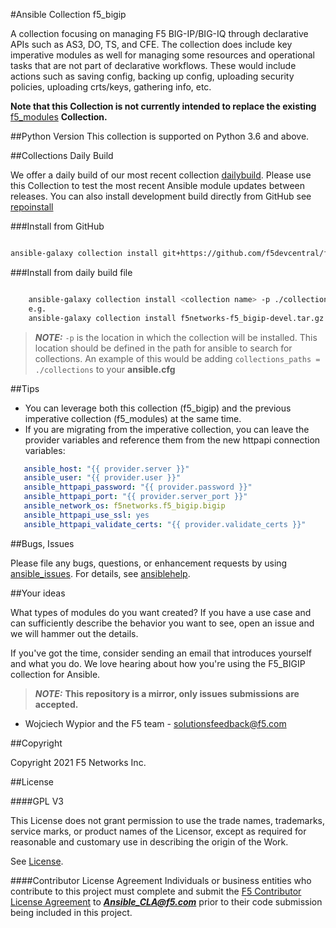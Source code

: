 #Ansible Collection f5_bigip

A collection focusing on managing F5 BIG-IP/BIG-IQ through declarative APIs such as AS3, DO, TS, and CFE. 
The collection does include key imperative modules as well for managing some resources and operational tasks 
that are not part of declarative workflows. These would include actions such as saving config, backing up config, 
uploading security policies, uploading crts/keys, gathering info, etc.

**Note that this Collection is not currently intended to replace the existing** [f5_modules] **Collection.**

##Python Version
This collection is supported on Python 3.6 and above.

##Collections Daily Build


We offer a daily build of our most recent collection [dailybuild]. Please use this Collection to test the most
recent Ansible module updates between releases. You can also install development build directly from GitHub see [repoinstall]

###Install from GitHub
```bash

ansible-galaxy collection install git+https://github.com/f5devcentral/f5-ansible-bigip.git#ansible_collections/f5networks/f5_bigip
```

###Install from daily build file
```bash

    ansible-galaxy collection install <collection name> -p ./collections
    e.g.
    ansible-galaxy collection install f5networks-f5_bigip-devel.tar.gz -p ./collections
```

> **_NOTE:_**  `-p` is the location in which the collection will be installed. This location should be defined in the path for
    ansible to search for collections. An example of this would be adding ``collections_paths = ./collections``
    to your **ansible.cfg**
    
##Tips

* You can leverage both this collection (f5_bigip) and the previous imperative collection (f5_modules) at the same time.
* If you are migrating from the imperative collection, you can leave the provider variables and reference them from 
  the new httpapi connection variables:

```yaml
   ansible_host: "{{ provider.server }}"
   ansible_user: "{{ provider.user }}"
   ansible_httpapi_password: "{{ provider.password }}"
   ansible_httpapi_port: "{{ provider.server_port }}"
   ansible_network_os: f5networks.f5_bigip.bigip
   ansible_httpapi_use_ssl: yes
   ansible_httpapi_validate_certs: "{{ provider.validate_certs }}"
```

##Bugs, Issues
   
Please file any bugs, questions, or enhancement requests by using [ansible_issues]. For details, see [ansiblehelp].

##Your ideas


What types of modules do you want created? If you have a use case and can sufficiently describe the behavior 
you want to see, open an issue and we will hammer out the details.

If you've got the time, consider sending an email that introduces yourself and what you do. 
We love hearing about how you're using the F5_BIGIP collection for Ansible.

> **_NOTE:_** **This repository is a mirror, only issues submissions are accepted.**

- Wojciech Wypior and the F5 team - solutionsfeedback@f5.com

##Copyright

Copyright 2021 F5 Networks Inc.


##License

####GPL V3

This License does not grant permission to use the trade names, trademarks, service marks, or product names of the 
Licensor, except as required for reasonable and customary use in describing the origin of the Work.

See [License].

####Contributor License Agreement
Individuals or business entities who contribute to this project must complete and submit the 
[F5 Contributor License Agreement] to ***Ansible_CLA@f5.com*** prior to their code submission 
being included in this project.


[repoinstall]: https://docs.ansible.com/ansible/latest/user_guide/collections_using.html#installing-a-collection-from-a-git-repository
[f5_modules]: https://galaxy.ansible.com/f5networks/f5_modules
[dailybuild]: https://f5-ansible.s3.amazonaws.com/collections/f5networks-f5_bigip-devel.tar.gz
[License]: https://github.com/f5devcentral/f5-ansible-bigip/blob/master/COPYING
[ansible_issues]: https://github.com/F5Networks/f5-ansible-bigip/issues
[ansiblehelp]: http://clouddocs.f5.com/products/orchestration/ansible/devel/
[F5 Contributor License Agreement]: http://clouddocs.f5.com/products/orchestration/ansible/devel/usage/contributor.html